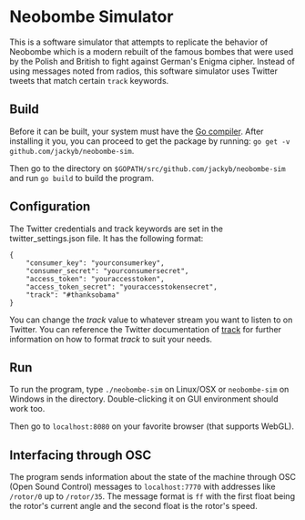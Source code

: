 Neobombe Simulator
==================

This is a software simulator that attempts to replicate the behavior of Neobombe
which is a modern rebuilt of the famous bombes that were used by the Polish and
British to fight against German's Enigma cipher. Instead of using messages noted
from radios, this software simulator uses Twitter tweets that match certain
`track` keywords.

Build
-----
Before it can be built, your system must have the [Go compiler](https://golang.org/dl). After installing
it you, you can proceed to get the package by running:
`go get -v github.com/jackyb/neobombe-sim`.

Then go to the directory on `$GOPATH/src/github.com/jackyb/neobombe-sim` and
run `go build` to build the program.

Configuration
-------------
The Twitter credentials and track keywords are set in the twitter_settings.json
file. It has the following format:

	{
		"consumer_key": "yourconsumerkey",
		"consumer_secret": "yourconsumersecret",
		"access_token": "youraccesstoken",
		"access_token_secret": "youraccesstokensecret",
		"track": "#thanksobama"
	}

You can change the _track_ value to whatever stream you want to listen to on
Twitter. You can reference the Twitter documentation of
[track](https://dev.twitter.com/streaming/overview/request-parameters#track)
for further information on how to format _track_ to suit your needs.

Run
---
To run the program, type `./neobombe-sim` on Linux/OSX or `neobombe-sim` on
Windows in the directory. Double-clicking it on GUI environment should work too.

Then go to `localhost:8080` on your favorite browser (that supports WebGL).

Interfacing through OSC
-----------------------
The program sends information about the state of the machine through OSC
(Open Sound Control) messages to `localhost:7770` with addresses like
`/rotor/0` up to `/rotor/35`. The message format is `ff` with the first float
being the rotor's current angle and the second float is the rotor's speed.
